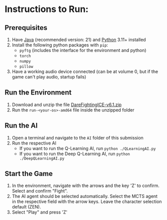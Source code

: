 # Instructions to Run:
## Prerequisites
1. Have [Java](https://www.oracle.com/java/technologies/downloads/) (recommended version: 21) and [Python](https://www.python.org/downloads/) 3.11+ installed
2. Install the following python packages with `pip`:
    * `pyftg` (includes the interface for the environment and python)
    * `torch`
    * `numpy`
    * `pillow`
3. Have a working audio device connected (can be at volume 0, but if the game can't play audio, startup fails)

## Run the Environment
1. Download and unzip the file [DareFightingICE-v6.1.zip](https://github.com/TeamFightingICE/FightingICE/releases/tag/v6.1)
5. Run the `run-<your-os>-amd64` file inside the unzipped folder

## Run the AI
1. Open a terminal and navigate to the `AI` folder of this submission
2. Run the respective AI
    * If you want to run the Q-Learning AI, run `python ./QLearningAI.py`
    * If you want to run the Deep Q-Learning AI, run `python ./DeepQLearningAI.py`

## Start the Game
1. In the environment, navigate with the arrows and the key 'Z' to confirm. Select and confirm "Fight". 
2. The AI agent should be selected automatically. Select the MCTS agent in the respective field with the arrow keys. Leave the character selection default (ZEN).
3. Select "Play" and press 'Z'